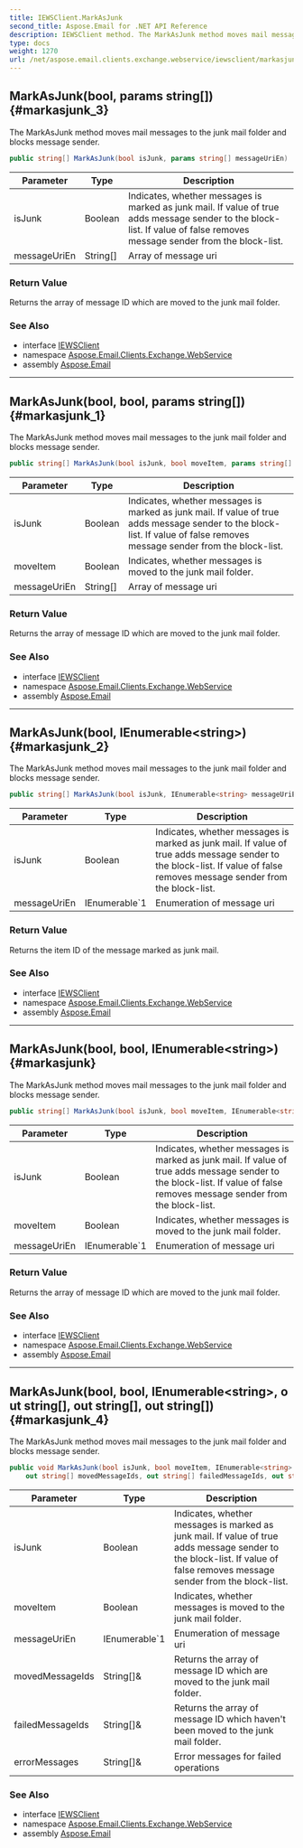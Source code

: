 ```yaml
---
title: IEWSClient.MarkAsJunk
second_title: Aspose.Email for .NET API Reference
description: IEWSClient method. The MarkAsJunk method moves mail messages to the junk mail folder and blocks message sender
type: docs
weight: 1270
url: /net/aspose.email.clients.exchange.webservice/iewsclient/markasjunk/
---
```

## MarkAsJunk(bool, params string[]) {#markasjunk_3}

The MarkAsJunk method moves mail messages to the junk mail folder and blocks message sender.

```csharp
public string[] MarkAsJunk(bool isJunk, params string[] messageUriEn)
```

| Parameter | Type | Description |
| --- | --- | --- |
| isJunk | Boolean | Indicates, whether messages is marked as junk mail. If value of true adds message sender to the block-list. If value of false removes message sender from the block-list. |
| messageUriEn | String[] | Array of message uri |

### Return Value

Returns the array of message ID which are moved to the junk mail folder.

### See Also

* interface [IEWSClient](../)
* namespace [Aspose.Email.Clients.Exchange.WebService](../../iewsclient/)
* assembly [Aspose.Email](../../../)

---

## MarkAsJunk(bool, bool, params string[]) {#markasjunk_1}

The MarkAsJunk method moves mail messages to the junk mail folder and blocks message sender.

```csharp
public string[] MarkAsJunk(bool isJunk, bool moveItem, params string[] messageUriEn)
```

| Parameter | Type | Description |
| --- | --- | --- |
| isJunk | Boolean | Indicates, whether messages is marked as junk mail. If value of true adds message sender to the block-list. If value of false removes message sender from the block-list. |
| moveItem | Boolean | Indicates, whether messages is moved to the junk mail folder. |
| messageUriEn | String[] | Array of message uri |

### Return Value

Returns the array of message ID which are moved to the junk mail folder.

### See Also

* interface [IEWSClient](../)
* namespace [Aspose.Email.Clients.Exchange.WebService](../../iewsclient/)
* assembly [Aspose.Email](../../../)

---

## MarkAsJunk(bool, IEnumerable&lt;string&gt;) {#markasjunk_2}

The MarkAsJunk method moves mail messages to the junk mail folder and blocks message sender.

```csharp
public string[] MarkAsJunk(bool isJunk, IEnumerable<string> messageUriEn)
```

| Parameter | Type | Description |
| --- | --- | --- |
| isJunk | Boolean | Indicates, whether messages is marked as junk mail. If value of true adds message sender to the block-list. If value of false removes message sender from the block-list. |
| messageUriEn | IEnumerable`1 | Enumeration of message uri |

### Return Value

Returns the item ID of the message marked as junk mail.

### See Also

* interface [IEWSClient](../)
* namespace [Aspose.Email.Clients.Exchange.WebService](../../iewsclient/)
* assembly [Aspose.Email](../../../)

---

## MarkAsJunk(bool, bool, IEnumerable&lt;string&gt;) {#markasjunk}

The MarkAsJunk method moves mail messages to the junk mail folder and blocks message sender.

```csharp
public string[] MarkAsJunk(bool isJunk, bool moveItem, IEnumerable<string> messageUriEn)
```

| Parameter | Type | Description |
| --- | --- | --- |
| isJunk | Boolean | Indicates, whether messages is marked as junk mail. If value of true adds message sender to the block-list. If value of false removes message sender from the block-list. |
| moveItem | Boolean | Indicates, whether messages is moved to the junk mail folder. |
| messageUriEn | IEnumerable`1 | Enumeration of message uri |

### Return Value

Returns the array of message ID which are moved to the junk mail folder.

### See Also

* interface [IEWSClient](../)
* namespace [Aspose.Email.Clients.Exchange.WebService](../../iewsclient/)
* assembly [Aspose.Email](../../../)

---

## MarkAsJunk(bool, bool, IEnumerable&lt;string&gt;, out string[], out string[], out string[]) {#markasjunk_4}

The MarkAsJunk method moves mail messages to the junk mail folder and blocks message sender.

```csharp
public void MarkAsJunk(bool isJunk, bool moveItem, IEnumerable<string> messageUriEn, 
    out string[] movedMessageIds, out string[] failedMessageIds, out string[] errorMessages)
```

| Parameter | Type | Description |
| --- | --- | --- |
| isJunk | Boolean | Indicates, whether messages is marked as junk mail. If value of true adds message sender to the block-list. If value of false removes message sender from the block-list. |
| moveItem | Boolean | Indicates, whether messages is moved to the junk mail folder. |
| messageUriEn | IEnumerable`1 | Enumeration of message uri |
| movedMessageIds | String[]& | Returns the array of message ID which are moved to the junk mail folder. |
| failedMessageIds | String[]& | Returns the array of message ID which haven't been moved to the junk mail folder. |
| errorMessages | String[]& | Error messages for failed operations |

### See Also

* interface [IEWSClient](../)
* namespace [Aspose.Email.Clients.Exchange.WebService](../../iewsclient/)
* assembly [Aspose.Email](../../../)


